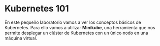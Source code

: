 # Kubernetes 101

En este pequeño laboratorio vamos a ver los conceptos básicos de Kubernetes. Para ello vamos a utilizar **Minikube**, una herramienta que nos permite desplegar un clúster de Kubernetes con un único nodo en una máquina virtual. 